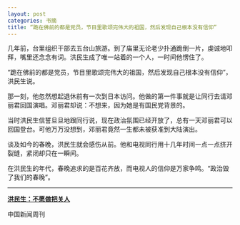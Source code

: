 ```yaml
---
layout: post
categories: 书摘
title: “跪在佛前的都是党员，节目里歌颂完伟大的祖国，然后发现自己根本没有信仰”
---
```


几年前，台里组织干部去五台山旅游。到了庙里无论老少扑通跪倒一片，虔诚地叩拜，嘴里还念念有词。洪民生成了唯一站着的一个人，一时间他愣住了。

“跪在佛前的都是党员，节目里歌颂完伟大的祖国，然后发现自己根本没有信仰”，洪民生说。

那一刻，他忽然想起退休前有一次到日本访问。他做的第一件事就是让同行去请邓丽君回国演唱。邓丽君却说：不想来，因为她是有国民党背景的。

当时洪民生信誓旦旦地跟同行说，现在政治氛围已经开放了，总有一天邓丽君可以回国登台。可他万万没想到，邓丽君竟然一生都未被获准到大陆演出。

谈及如今的春晚，洪民生就会感伤从前。他和电视同行用十几年时间一点一点挤开裂缝，紧闭却只在一瞬间。

在洪民生的年代，春晚追求的是百花齐放，而电视人的信仰是万家争鸣。“政治毁了我们的春晚”。

---

**[洪民生：不愿做把关人](http://t.cn/zY0PwKn)**

中国新闻周刊